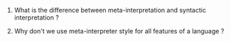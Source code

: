 1. What is the difference between meta-interpretation and syntactic interpretation ?



2. Why don't we use meta-interpreter style for all features of a language ?

